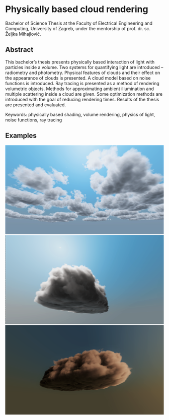 # Physically based cloud rendering
Bachelor of Science Thesis at the Faculty of Electrical Engineering and Computing, University of Zagreb, under the mentorship of prof. dr. sc. Željka Mihajlović.

## Abstract
This bachelor’s thesis presents physically based interaction of light with particles inside a volume. Two systems for quantifying light are introduced – radiometry and photometry. Physical features of clouds and their effect on the appearance of clouds is presented. A cloud model based on noise functions is introduced. Ray tracing is presented as a method of rendering volumetric objects. Methods for approximating ambient illumination and multiple scattering inside a cloud are given. Some optimization methods are introduced with the goal of reducing rendering times. Results of the thesis are presented and evaluated. 

Keywords: physically based shading, volume rendering, physics of light, noise functions, ray tracing

## Examples
![stratocumulus](/paper-images/readme/stratocumulus_cropped.png)
![cumulus](/paper-images/readme/c_multiple_ambient_cropped.png)
![sunset](/paper-images/readme/sunset_cropped.png)

